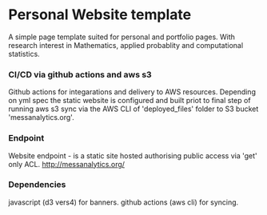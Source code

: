 # Personal Website template
A simple page template suited for personal and portfolio pages. 
With research interest in Mathematics, applied probablity and computational statistics.

### CI/CD via github actions and aws s3
Github actions for integarations and delivery to AWS resources. Depending on yml spec the static website is configured and built priot to  final step of running aws s3 sync via the AWS CLI of 'deployed_files' folder to S3 bucket 'messanalytics.org'. 


### Endpoint 
Website endpoint - is a static site hosted authorising public access via 'get' only ACL.
http://messanalytics.org/

### Dependencies
javascript (d3 vers4) for banners.
github actions (aws cli) for syncing.

